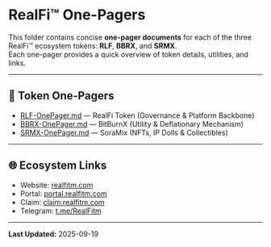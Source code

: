 # RealFi™ One-Pagers

This folder contains concise **one-pager documents** for each of the three RealFi™ ecosystem tokens: **RLF**, **BBRX**, and **SRMX**.  
Each one-pager provides a quick overview of token details, utilities, and links.

---

## 📑 Token One-Pagers
- [RLF-OnePager.md](./RLF-OnePager.md) — RealFi Token (Governance & Platform Backbone)  
- [BBRX-OnePager.md](./BBRX-OnePager.md) — BitBurnX (Utility & Deflationary Mechanism)  
- [SRMX-OnePager.md](./SRMX-OnePager.md) — SoraMix (NFTs, IP Dolls & Collectibles)  

---

## 🌐 Ecosystem Links
- Website: [realfitm.com](https://realfitm.com)  
- Portal: [portal.realfitm.com](https://portal.realfitm.com)
- Claim: [claim.realfitm.com](https://claim.realfitm.com)   
- Telegram: [t.me/RealFitm](https://t.me/RealFitm)  

---
**Last Updated:** 2025-09-19
